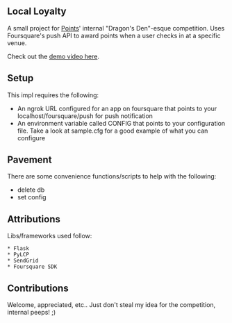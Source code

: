 ## Local Loyalty

A small project for [Points](http://www.points.com)' internal "Dragon's Den"-esque competition.
Uses Foursquare's push API to award points when a user checks in at a specific venue. 

Check out the [demo video here](https://www.youtube.com/watch?v=XK2ZrzlHRrQ).

## Setup

This impl requires the following:

* An ngrok URL configured for an app on foursquare that points to your localhost/foursquare/push for push notification
* An environment variable called CONFIG that points to your configuration file.
  Take a look at sample.cfg for a good example of what you can configure
  
## Pavement

There are some convenience functions/scripts to help with the following:

* delete db
* set config

## Attributions

Libs/frameworks used follow:

    * Flask
    * PyLCP
    * SendGrid
    * Foursquare SDK

## Contributions

Welcome, appreciated, etc.. Just don't steal my idea for the competition, internal peeps! ;)
    
